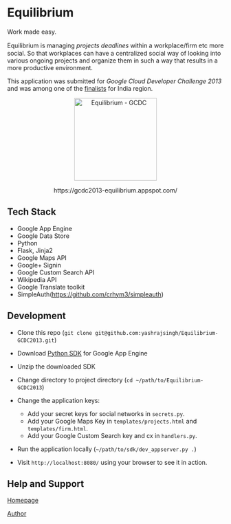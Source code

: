 Equilibrium
==============
Work made easy.

Equilibrium is managing *projects deadlines* within a workplace/ﬁrm etc more social. So that workplaces can have a centralized
social way of looking into various ongoing projects and organize them in such a way that results in a more productive environment.

This application was submitted for *Google Cloud Developer Challenge 2013* and was among one of the [finalists](http://www.google.com/events/gcdc2013/finalists.html) for India region.

<p align="center">
  <img src="https://raw.githubusercontent.com/yashrajsingh/Equilibrium-GCDC2013/master/static/img/Hinder2.png" style="height: 192px;width:192px;" alt="Equilibrium - GCDC">
</p>

<p align="center">
https://gcdc2013-equilibrium.appspot.com/
</p>


Tech Stack
----------

* Google App Engine
* Google Data Store
* Python
* Flask, Jinja2
* Google Maps API
* Google+ Signin
* Google Custom Search API
* Wikipedia API
* Google Translate toolkit
* SimpleAuth(https://github.com/crhym3/simpleauth)



Development
-----------

* Clone this repo (`git clone git@github.com:yashrajsingh/Equilibrium-GCDC2013.git`)
* Download [Python SDK](https://developers.google.com/appengine/downloads#Google_App_Engine_SDK_for_Python "Python SDK for Google App Engine") for Google App Engine
* Unzip the downloaded SDK
* Change directory to project directory (`cd ~/path/to/Equilibrium-GCDC2013`)
* Change the application keys:
	- Add your secret keys for social networks in `secrets.py`.
	- Add your Google Maps Key in `templates/projects.html` and `templates/firm.html`.
	- Add your Google Custom Search key and cx in `handlers.py`.
	
* Run the application locally (`~/path/to/sdk/dev_appserver.py .`)
* Visit `http://localhost:8080/` using your browser to see it in action.



Help and Support
--------------

[Homepage](https://gcdc2013-equilibrium.appspot.com/)

[Author](http://yashrajsingh.net/)